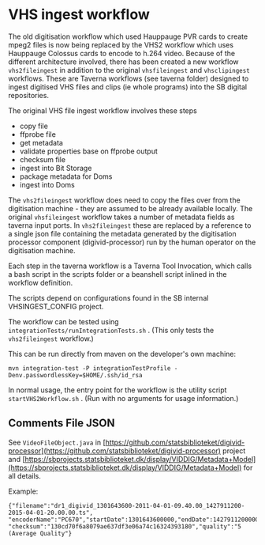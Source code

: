 # VHS ingest workflow

The old digitisation workflow which used Hauppauge PVR cards to create mpeg2 files is now being replaced by the VHS2 workflow
which uses Hauppauge Colossus cards to encode to h.264 video. Because of the different architecture involved, there has been created
a new workflow `vhs2fileingest` in addition to the original `vhsfileingest` and `vhsclipingest` workflows.
These are Taverna workflows (see taverna folder) designed to ingest digitised VHS files and clips (ie whole programs)
into the SB digital repositories.

The original VHS file ingest workflow involves these steps
 * copy file
 * ffprobe file
 * get metadata
 * validate properties base on ffprobe output
 * checksum file
 * ingest into Bit Storage
 * package metadata for Doms
 * ingest into Doms
 
The `vhs2fileingest` workflow does need to copy the files over from the digitisation machine - they are assumed to be already available locally. 
The original `vhsfileingest` workflow takes a number of metadata fields as taverna input ports. In `vhs2fileingest` these are replaced by a reference
to a single json file containing the metadata generated by the digitisation processor component (digivid-processor) run by the human operator on the 
digitisation machine.
 
Each step in the taverna workflow is a Taverna Tool Invocation, which calls a bash script in the scripts folder or a beanshell script inlined in the
workflow definition.

The scripts depend on configurations found in the SB internal VHSINGEST_CONFIG project.

The workflow can be tested using `integrationTests/runIntegrationTests.sh` . (This only tests the `vhs2fileingest` workflow.)

This can be run directly from maven on the developer's own machine:
    
    mvn integration-test -P integrationTestProfile -Denv.passwordlessKey=$HOME/.ssh/id_rsa

In normal usage, the entry point for the workflow is the utility script `startVHS2Workflow.sh` . (Run with no arguments for usage information.)


## Comments File JSON

See `VideoFileObject.java` in 
[https://github.com/statsbiblioteket/digivid-processor](https://github.com/statsbiblioteket/digivid-processor) project and 
[https://sbprojects.statsbiblioteket.dk/display/VIDDIG/Metadata+Model](https://sbprojects.statsbiblioteket.dk/display/VIDDIG/Metadata+Model) 
for all details.

Example:

    {"filename":"dr1_digivid_1301643600-2011-04-01-09.40.00_1427911200-2015-04-01-20.00.00.ts",
    "encoderName":"PC670","startDate":1301643600000,"endDate":1427911200000,"channel":"dr1",
    "checksum":"130cd70f6a8079ae637df3e06a74c16324393180","quality":"5 (Average Quality"}

